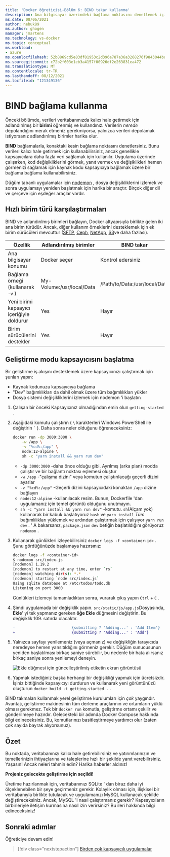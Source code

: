```yaml
---
title: 'Docker öğreticisi-Bölüm 6: BIND takar kullanma'
description: Ana bilgisayar üzerindeki bağlama noktasını denetlemek için bağlama bağlamalarından nasıl kullanılacağını açıklar.
ms.date: 08/06/2021
author: nebuk89
ms.author: ghogen
manager: jmartens
ms.technology: vs-docker
ms.topic: conceptual
ms.workload:
- azure
ms.openlocfilehash: 52b8869cd5e83df81953c2d396a787a36a3268276f9843044ba3334e9401fd2b
ms.sourcegitcommit: c72b2f603e1eb3a4157f00926df2e263831ea472
ms.translationtype: MT
ms.contentlocale: tr-TR
ms.lasthandoff: 08/12/2021
ms.locfileid: "121349136"
---
```

# <a name="use-bind-mounts"></a>BIND bağlama kullanma

Önceki bölümde, verileri veritabanınızda kalıcı hale getirmek için adlandırılmış bir **birimi** öğrenmiş ve kullandınız. Verilerin *nerede* depolandığını merak etmeniz gerekmiyorsa, yalnızca verileri depolamak istiyorsanız adlandırılmış birimler harika olur.

**BIND** bağlamalarla, konaktaki kesin bağlama noktasını denetlersiniz. Bunu verileri kalıcı hale getirmek için kullanabilirsiniz, ancak genellikle kapsayıcılara daha fazla veri sağlamak için kullanılır. Uygulama üzerinde çalışırken, kod değişikliklerini görmek, yanıt vermek ve değişiklikleri hemen görmenizi sağlamak için kaynak kodu kapsayıcıya bağlamak üzere bir bağlama bağlama kullanabilirsiniz.

Düğüm tabanlı uygulamalar için [nodemon](https://npmjs.com/package/nodemon) , dosya değişikliklerini izlemek ve sonra uygulamayı yeniden başlatmak için harika bir araçtır. Birçok diğer dil ve çerçeve için eşdeğer araçlar vardır.

## <a name="quick-volume-type-comparisons"></a>Hızlı birim türü karşılaştırmaları

BIND ve adlandırılmış birimleri bağlayın, Docker altyapısıyla birlikte gelen iki ana birim türüdür. Ancak, diğer kullanım örneklerini desteklemek için ek birim sürücüleri mevcuttur ([SFTP](https://github.com/vieux/docker-volume-sshfs), [Ceph](https://ceph.com/geen-categorie/getting-started-with-the-docker-rbd-volume-plugin/), [NetApp](https://netappdvp.readthedocs.io/en/stable/), [S3](https://github.com/elementar/docker-s3-volume)ve daha fazlası).

| Özellik | Adlandırılmış birimler | BIND takar |
| -------- | ------------- | ----------- |
| Ana bilgisayar konumu | Docker seçer | Kontrol edersiniz |
| Bağlama örneği (kullanarak `-v` ) | My-Volume:/usr/local/Data | /Path/to/Data:/usr/local/Data |
| Yeni birimi kapsayıcı içeriğiyle doldurur | Yes | Hayır |
| Birim sürücülerini destekler | Yes | Hayır |

## <a name="start-a-dev-mode-container"></a>Geliştirme modu kapsayıcısını başlatma

Bir geliştirme iş akışını desteklemek üzere kapsayıcınızı çalıştırmak için şunları yapın:

- Kaynak kodunuzu kapsayıcıya bağlama
- "Dev" bağımlılıkları da dahil olmak üzere tüm bağımlılıkları yükler
- Dosya sistemi değişikliklerini izlemek için nodemon 'i başlatın

1. Çalışan bir önceki Kapsayıcınız olmadığından emin olun `getting-started` .

1. Aşağıdaki komutu çalıştırın ( ` \ ` karakterleri Windows PowerShell ile değiştirin `` ` `` ). Daha sonra neler olduğunu öğreneceksiniz:

    ```bash
    docker run -dp 3000:3000 \
        -w /app \
        -v "%cd%:/app" \
        node:12-alpine \
        sh -c "yarn install && yarn run dev"
    ```

    - `-dp 3000:3000` -daha önce olduğu gibi. Ayrılmış (arka plan) modda çalıştır ve bir bağlantı noktası eşlemesi oluştur
    - `-w /app` -"çalışma dizini" veya komutun çalıştırılacağı geçerli dizini ayarlar
    - `-v "%cd%:/app"` -Geçerli dizini kapsayıcıdaki konaktan `/app` dizine bağlayın
    - `node:12-alpine` -kullanılacak resim. Bunun, Dockerfile 'dan uygulamanız için temel görüntü olduğunu unutmayın.
    - `sh -c "yarn install && yarn run dev"` -komutu. `sh`(Alçam yok) kullanarak bir kabuk başlatıyoruz `bash` ve `yarn install` *Tüm* bağımlılıkları yüklemek ve ardından çalıştırmak için çalışıyor `yarn run dev` . ' A bakarsanız, `package.json` `dev` betiğin başlatıldığını görüyoruz `nodemon` .

1. Kullanarak günlükleri izleyebilirsiniz `docker logs -f <container-id>` . Şunu gördüğünüzde başlamaya hazırsınız:

    ```bash
    docker logs -f <container-id>
    $ nodemon src/index.js
    [nodemon] 1.19.2
    [nodemon] to restart at any time, enter `rs`
    [nodemon] watching dir(s): *.*
    [nodemon] starting `node src/index.js`
    Using sqlite database at /etc/todos/todo.db
    Listening on port 3000
    ```

    Günlükleri izlemeyi tamamladıktan sonra, vurarak çıkış yapın `Ctrl` + `C` .

1. Şimdi uygulamada bir değişiklik yapın. `src/static/js/app.js`Dosyasında, **Ekle**' yi tek yapmanız gereken **öğe Ekle** düğmesini değiştirin. Bu değişiklik 109. satırda olacaktır.

    ```diff
    -                         {submitting ? 'Adding...' : 'Add Item'}
    +                         {submitting ? 'Adding...' : 'Add'}
    ```

1. Yalnızca sayfayı yenilemeniz (veya açmanız) ve değişikliğin tarayıcıda neredeyse hemen yansıtıldığını görmeniz gerekir. Düğüm sunucusunun yeniden başlatılması birkaç saniye sürebilir, bu nedenle bir hata alırsanız birkaç saniye sonra yenilemeyi deneyin.

    ![Ekle düğmesi için güncelleştirilmiş etiketin ekran görüntüsü](media/updated-add-button.png)

1. Yapmak istediğiniz başka herhangi bir değişikliği yapmak için ücretsizdir. İşiniz bittiğinde kapsayıcıyı durdurun ve kullanarak yeni görüntünüzü oluşturun `docker build -t getting-started .` .

BIND takmaları kullanmak yerel geliştirme kurulumları için *çok* yaygındır. Avantajı, geliştirme makinesinin tüm derleme araçlarının ve ortamların yüklü olması gerekmez. Tek bir `docker run` komutla, geliştirme ortamı çekilir ve gönderilmeye hazırdır. Gelecekteki bir adımda Docker Compose hakkında bilgi edineceksiniz. Bu, komutlarınızı basitleştirmeye yardımcı olur (zaten çok sayıda bayrak alıyorsunuz).

## <a name="recap"></a>Özet

Bu noktada, veritabanınızı kalıcı hale getirebilirsiniz ve yatırımlarınızın ve temellerinizin ihtiyaçlarına ve taleplerine hızlı bir şekilde yanıt verebilirsiniz. Yaşasın! Ancak neleri tahmin edin? Harika haberler aldınız!

**Projeniz gelecekte geliştirme için seçildi!**

Üretime hazırlanmak için, veritabanınızı SQLite ' dan biraz daha iyi ölçeklenebilen bir şeye geçirmeniz gerekir. Kolaylık olması için, ilişkisel bir veritabanıyla birlikte tutulacak ve uygulamanızı MySQL kullanacak şekilde değiştireceksiniz. Ancak, MySQL 'i nasıl çalıştırmanız gerekir? Kapsayıcıların birbirleriyle iletişim kurmasına nasıl izin verirsiniz? Bu ileri hakkında bilgi edineceksiniz!

## <a name="next-steps"></a>Sonraki adımlar

Öğreticiye devam edin!

> [!div class="nextstepaction"]
> [Birden çok kapsayıcılı uygulamalar](multi-container-apps.md)